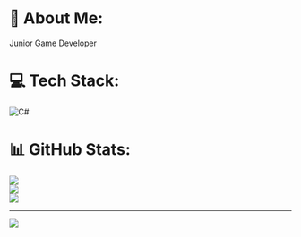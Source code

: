 # 💫 About Me:
Junior Game Developer


# 💻 Tech Stack:
![C#](https://img.shields.io/badge/c%23-%23239120.svg?style=for-the-badge&logo=csharp&logoColor=white)
# 📊 GitHub Stats:
![](https://github-readme-stats.vercel.app/api?username=FakhruddinAmriR&theme=tokyonight&hide_border=false&include_all_commits=false&count_private=false)<br/>
![](https://github-readme-streak-stats.herokuapp.com/?user=FakhruddinAmriR&theme=tokyonight&hide_border=false)<br/>
![](https://github-readme-stats.vercel.app/api/top-langs/?username=FakhruddinAmriR&theme=tokyonight&hide_border=false&include_all_commits=false&count_private=false&layout=compact)

---
[![](https://visitcount.itsvg.in/api?id=FakhruddinAmriR&icon=0&color=0)](https://visitcount.itsvg.in)

<!-- Proudly created with GPRM ( https://gprm.itsvg.in ) -->
